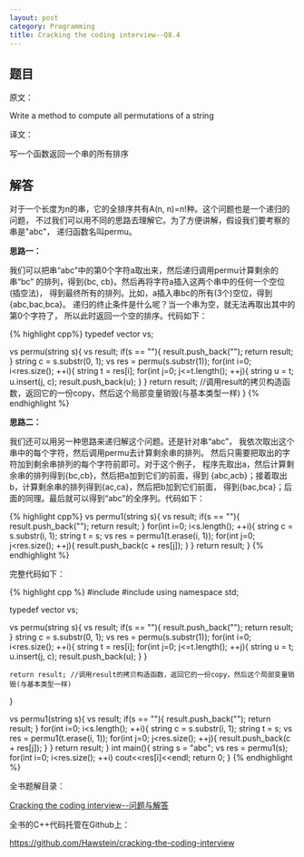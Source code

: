 ```yaml
---
layout: post
category: Programming
title: Cracking the coding interview--Q8.4
---
```


## 题目

原文：

Write a method to compute all permutations of a string

译文：

写一个函数返回一个串的所有排序

## 解答

对于一个长度为n的串，它的全排序共有A(n, n)=n!种。这个问题也是一个递归的问题，
不过我们可以用不同的思路去理解它。为了方便讲解，假设我们要考察的串是"abc"，
递归函数名叫permu。

**思路一：**

我们可以把串“abc”中的第0个字符a取出来，然后递归调用permu计算剩余的串“bc”
的排列，得到{bc, cb}。然后再将字符a插入这两个串中的任何一个空位(插空法)，
得到最终所有的排列。比如，a插入串bc的所有(3个)空位，得到{abc,bac,bca}。
递归的终止条件是什么呢？当一个串为空，就无法再取出其中的第0个字符了，
所以此时返回一个空的排序。代码如下：

{% highlight cpp%}
typedef vector<string> vs;

vs permu(string s){
    vs result;
    if(s == ""){
        result.push_back("");
        return result;
    }
    string c = s.substr(0, 1);
    vs res = permu(s.substr(1));
    for(int i=0; i<res.size(); ++i){
        string t = res[i];
        for(int j=0; j<=t.length(); ++j){
            string u = t;
            u.insert(j, c);
            result.push_back(u);
        }
    }
    return result; //调用result的拷贝构造函数，返回它的一份copy，然后这个局部变量销毁(与基本类型一样)
}
{% endhighlight %}

**思路二：**

我们还可以用另一种思路来递归解这个问题。还是针对串“abc”，
我依次取出这个串中的每个字符，然后调用permu去计算剩余串的排列。
然后只需要把取出的字符加到剩余串排列的每个字符前即可。对于这个例子，
程序先取出a，然后计算剩余串的排列得到{bc,cb}，然后把a加到它们的前面，得到
{abc,acb}；接着取出b，计算剩余串的排列得到{ac,ca}，然后把b加到它们前面，
得到{bac,bca}；后面的同理。最后就可以得到“abc”的全序列。代码如下：

{% highlight cpp%}
vs permu1(string s){
    vs result;
    if(s == ""){
        result.push_back("");
        return result;
    }
    for(int i=0; i<s.length(); ++i){
        string c = s.substr(i, 1);
        string t = s;
        vs res = permu1(t.erase(i, 1));
        for(int j=0; j<res.size(); ++j){
            result.push_back(c + res[j]);
        }
    }
    return result;
}
{% endhighlight %}

完整代码如下：

{% highlight cpp %}
#include <iostream>
#include <vector>
using namespace std;

typedef vector<string> vs;

vs permu(string s){
    vs result;
    if(s == ""){
        result.push_back("");
        return result;
    }
    string c = s.substr(0, 1);
    vs res = permu(s.substr(1));
    for(int i=0; i<res.size(); ++i){
        string t = res[i];
        for(int j=0; j<=t.length(); ++j){
            string u = t;
            u.insert(j, c);
            result.push_back(u);
        }
    }

    return result; //调用result的拷贝构造函数，返回它的一份copy，然后这个局部变量销毁(与基本类型一样)
}

vs permu1(string s){
    vs result;
    if(s == ""){
        result.push_back("");
        return result;
    }
    for(int i=0; i<s.length(); ++i){
        string c = s.substr(i, 1);
        string t = s;
        vs res = permu1(t.erase(i, 1));
        for(int j=0; j<res.size(); ++j){
            result.push_back(c + res[j]);
        }
    }
    return result;
}
int main(){
    string s = "abc";
    vs res = permu1(s);
    for(int i=0; i<res.size(); ++i)
        cout<<res[i]<<endl;
    return 0;
}
{% endhighlight %}

全书题解目录：

[Cracking the coding interview--问题与解答](/posts/ctci-solutions-contents.html)

全书的C++代码托管在Github上：

<https://github.com/Hawstein/cracking-the-coding-interview>
